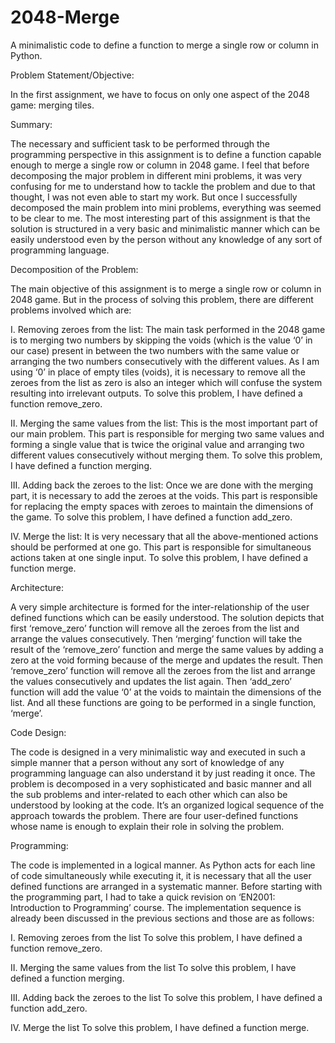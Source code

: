 # 2048-Merge
A minimalistic code to define a function to merge a single row or column in Python.



Problem Statement/Objective:

In the first assignment, we have to focus on only one aspect of the 2048 game: merging tiles.




Summary:

The necessary and sufficient task to be performed through the programming perspective in this assignment is to define a function capable enough to merge a single row or column in 2048 game. I feel that before decomposing the major problem in different mini problems, it was very confusing for me to understand how to tackle the problem and due to that thought, I was not even able to start my work. But once I successfully decomposed the main problem into mini problems, everything was seemed to be clear to me. The most interesting part of this assignment is that the solution is structured in a very basic and minimalistic manner which can be easily understood even by the person without any knowledge of any sort of programming language.
 
 
 
Decomposition of the Problem:

The main objective of this assignment is to merge a single row or column in 2048 game. But in the process of solving this problem, there are different problems involved which are:

I.	Removing zeroes from the list: The main task performed in the 2048 game is  to merging two numbers by skipping the voids (which is the value ‘0’ in our case) present in between the two numbers with the same value or arranging the two numbers consecutively with the different values. As I am using ‘0’ in place of empty tiles (voids), it is necessary to remove all the zeroes from the list as zero is also an integer which will confuse the system resulting into irrelevant outputs.
To solve this problem, I have defined a function remove_zero.

II.	Merging the same values from the list: This is the most important part of our main problem. This part is responsible for merging two same values and forming a single value that is twice the original value and arranging two different values consecutively without merging them.
To solve this problem, I have defined a function merging.

III.	Adding back the zeroes to the list: Once we are done with the merging part, it is necessary to add the zeroes at the voids. This part is responsible for replacing the empty spaces with zeroes to maintain the dimensions of the game.
To solve this problem, I have defined a function add_zero.

IV.	Merge the list: It is very necessary that all the above-mentioned actions should be performed at one go. This part is responsible for simultaneous actions taken at one single input.
To solve this problem, I have defined a function merge.
 
 
 
Architecture:

A very simple architecture is formed for the inter-relationship of the user defined functions which can be easily understood. The solution depicts that first ‘remove_zero’ function will remove all the zeroes from the list and arrange the values consecutively. Then ‘merging’ function will take the result of the ‘remove_zero’ function and merge the same values by adding a zero at the void forming because of the merge and updates the result. Then ‘remove_zero’ function will remove all the zeroes from the list and arrange the values consecutively and updates the list again. Then ‘add_zero’ function will add the value ‘0’ at the voids to maintain the dimensions of the list. And all these functions are going to be performed in a single function, ‘merge’.
 
 
 
Code Design:

The code is designed in a very minimalistic way and executed in such a simple manner that a person without any sort of knowledge of any programming language can also understand it by just reading it once. The problem is decomposed in a very sophisticated and basic manner and all the sub problems and inter-related to each other which can also be understood by looking at the code. It’s an organized logical sequence of the approach towards the problem. There are four user-defined functions whose name is enough to explain their role in solving the problem.



Programming:

The code is implemented in a logical manner. As Python acts for each line of code simultaneously while executing it, it is necessary that all the user defined functions are arranged in a systematic manner. Before starting with the programming part, I had to take a quick revision on ‘EN2001: Introduction to Programming’ course. The implementation sequence is already been discussed in the previous sections and those are as follows:

I.	Removing zeroes from the list
To solve this problem, I have defined a function remove_zero.

II.	Merging the same values from the list
To solve this problem, I have defined a function merging.

III.	Adding back the zeroes to the list
To solve this problem, I have defined a function add_zero.

IV.	Merge the list
To solve this problem, I have defined a function merge.
